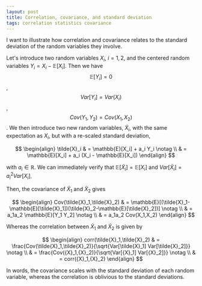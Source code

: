 ```yaml
---
layout: post
title: Correlation, covariance, and standard deviation
tags: correlation statistics covariance
---
```


I want to illustrate how correlation and covariance relates to the standard
deviation of the random variables they involve.

Let's introduce two random variables $X_i$, $i=1,2$, and the centered random
variables $Y_i = X_i - \mathbb{E}[X_i]$. Then we have 
$$\mathbb{E}[Y_i] = 0$$, $$Var[Y_i] = Var(X_i)$$, $$Cov(Y_1, Y_2) =
Cov(X_1,X_2)$$.
We then introduce two new random variables, $\tilde{X}_i$, with the same
expectation as $X_i$, but with a re-scaled standard deviation,

$$ \begin{align}
\tilde{X}_i & = \mathbb{E}[X_i] + a_i Y_i \notag \\
 & = \mathbb{E}[X_i] + a_i (X_i - \mathbb{E}[X_i]) 
\end{align} $$

with $a_i \in \mathbb{R}$. We can immediately verify that
$\mathbb{E}[\tilde{X}_i] = \mathbb{E}[X_i]$ and $Var[\tilde{X}_i] = a_i^2
Var[X_i]$.

Then, the covariance of $\tilde{X}_1$ and $\tilde{X}_2$ gives

$$ \begin{align}
Cov(\tilde{X}_1,\tilde{X}_2) & =
\mathbb{E}[(\tilde{X}_1-\mathbb{E}[\tilde{X}_1])(\tilde{X}_2-\mathbb{E}[\tilde{X}_2])]
\notag
\\ 
& = a_1a_2 \mathbb{E}[Y_1 Y_2] \notag \\
& = a_1a_2 Cov(X_1,X_2)
\end{align} $$

Whereas the correlation between $\tilde{X}_1$ and $\tilde{X}_2$ is given by

$$ \begin{align}
corr(\tilde{X}_1,\tilde{X}_2) & =
\frac{Cov(\tilde{X}_1,\tilde{X}_2)}{\sqrt{Var[\tilde{X}_1] Var[\tilde{X}_2]}}
\notag \\
& = \frac{Cov({X}_1,{X}_2)}{\sqrt{Var[{X}_1] Var[{X}_2]}} \notag \\
& = 
corr({X}_1,{X}_2)
\end{align} $$

In words, the covariance scales with the standard deviation of each random
variable, whereas the correlation is oblivious to the standard deviations. 




